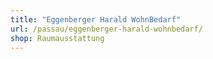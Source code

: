 ```yaml
---
title: "Eggenberger Harald WohnBedarf"
url: /passau/eggenberger-harald-wohnbedarf/
shop: Raumausstattung
---
```

